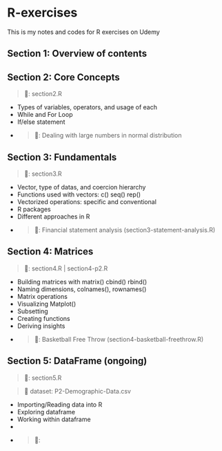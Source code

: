 # R-exercises
This is my notes and codes for R exercises on Udemy

## Section 1: Overview of contents 

## Section 2: Core Concepts
>:page_facing_up:: section2.R

- Types of variables, operators, and usage of each
- While and For Loop
- If/else statement
- >:blue_book:: Dealing with large numbers in normal distribution

## Section 3: Fundamentals 
>:page_facing_up:: section3.R

- Vector, type of datas, and coercion hierarchy
- Functions used with vectors: c() seq() rep()
- Vectorized operations: specific and conventional
- R packages
- Different approaches in R
- >:blue_book:: Financial statement analysis (section3-statement-analysis.R)


## Section 4: Matrices
>:page_facing_up:: section4.R | section4-p2.R

- Building matrices with matrix() cbind() rbind()
- Naming dimensions, colnames(), rownames()
- Matrix operations
- Visualizing Matplot()
- Subsetting
- Creating functions
- Deriving insights
- >:blue_book:: Basketball Free Throw (section4-basketball-freethrow.R)

## Section 5: DataFrame (ongoing)
>:page_facing_up:: section5.R

>:paperclip: dataset: P2-Demographic-Data.csv

- Importing/Reading data into R
- Exploring dataframe
- Working within dataframe
- 
- >:blue_book:: 
